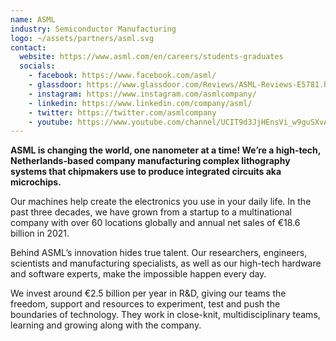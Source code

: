```yaml
---
name: ASML
industry: Semiconductor Manufacturing
logo: ~/assets/partners/asml.svg
contact:
  website: https://www.asml.com/en/careers/students-graduates
  socials:
    - facebook: https://www.facebook.com/asml/
    - glassdoor: https://www.glassdoor.com/Reviews/ASML-Reviews-E5781.html
    - instagram: https://www.instagram.com/asmlcompany/
    - linkedin: https://www.linkedin.com/company/asml/
    - twitter: https://twitter.com/asmlcompany
    - youtube: https://www.youtube.com/channel/UCIT9d3JjHEnsVi_w9guSXvA
---
```


**ASML is changing the world, one nanometer at a time! We’re a high-tech, Netherlands-based company manufacturing complex lithography systems that chipmakers use to produce integrated circuits aka microchips.**

Our machines help create the electronics you use in your daily life. In the past three decades, we have grown from a startup to a multinational company with over 60 locations globally and annual net sales of €18.6 billion in 2021.

Behind ASML’s innovation hides true talent. Our researchers, engineers, scientists and manufacturing specialists, as well as our high-tech hardware and software experts, make the impossible happen every day.

We invest around €2.5 billion per year in R&D, giving our teams the freedom, support and resources to experiment, test and push the boundaries of technology. They work in close-knit, multidisciplinary teams, learning and growing along with the company.
